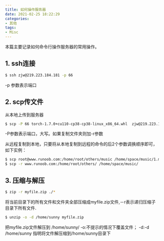 ```yaml
---
title: 如何操作服务器
date: 2021-02-25 18:22:29
categories:
- 其他
tags:
- Misc
---
```


本篇主要记录如何命令行操作服务器的常用操作。

<!--More-->

## 1. ssh连接

```bash
$ ssh zjw@219.223.184.181 -p 66
```

-p 参数表示端口



## 2. scp传文件

从本地上传到服务器

```bash
$ scp -P 66 torch-1.7.0+cu110-cp38-cp38-linux_x86_64.whl  zjw@219.223.184.181:~/ZLR/
```

-P参数表示端口，大写。如果复制文件夹则加-r参数

从远程复制到本地，只要将从本地复制到远程的命令的后2个参数调换顺序即可，如下实例：

```bash
$ scp root@www.runoob.com:/home/root/others/music /home/space/music/1.mp3 
$ scp -r www.runoob.com:/home/root/others/ /home/space/music/
```



## 3. 压缩与解压

```bash
$ zip -r myfile.zip ./*
```

将当前目录下的所有文件和文件夹全部压缩成myfile.zip文件,－r表示递归压缩子目录下所有文件.

```bash
$ unzip -o -d /home/sunny myfile.zip
```

把myfile.zip文件解压到 /home/sunny/
-o:不提示的情况下覆盖文件；
-d:-d /home/sunny 指明将文件解压缩到/home/sunny目录下

